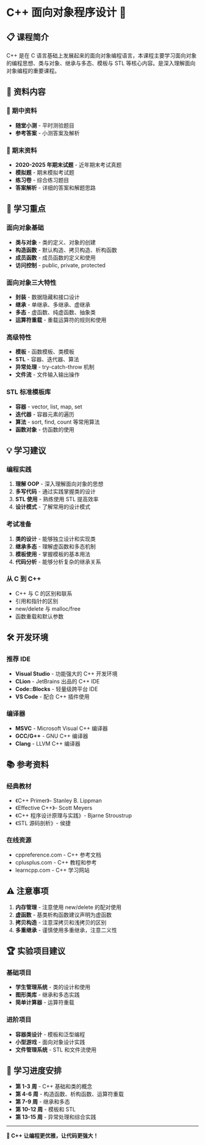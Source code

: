 # C++ 面向对象程序设计 🚀

## 📋 课程简介

C++ 是在 C 语言基础上发展起来的面向对象编程语言，本课程主要学习面向对象的编程思想、类与对象、继承与多态、模板与 STL 等核心内容。是深入理解面向对象编程的重要课程。

## 📁 资料内容

### 📝 期中资料
- **随堂小测** - 平时测验题目
- **参考答案** - 小测答案及解析

### 📄 期末资料
- **2020-2025 年期末试题** - 近年期末考试真题
- **模拟题** - 期末模拟考试题
- **练习卷** - 综合练习题目
- **答案解析** - 详细的答案和解题思路

## 🎯 学习重点

### 面向对象基础
- **类与对象** - 类的定义、对象的创建
- **构造函数** - 默认构造、拷贝构造、析构函数
- **成员函数** - 成员函数的定义和使用
- **访问控制** - public, private, protected

### 面向对象三大特性
- **封装** - 数据隐藏和接口设计
- **继承** - 单继承、多继承、虚继承
- **多态** - 虚函数、纯虚函数、抽象类
- **运算符重载** - 重载运算符的规则和使用

### 高级特性
- **模板** - 函数模板、类模板
- **STL** - 容器、迭代器、算法
- **异常处理** - try-catch-throw 机制
- **文件流** - 文件输入输出操作

### STL 标准模板库
- **容器** - vector, list, map, set
- **迭代器** - 容器元素的遍历
- **算法** - sort, find, count 等常用算法
- **函数对象** - 仿函数的使用

## 💡 学习建议

### 编程实践
1. **理解 OOP** - 深入理解面向对象的思想
2. **多写代码** - 通过实践掌握类的设计
3. **STL 使用** - 熟练使用 STL 提高效率
4. **设计模式** - 了解常用的设计模式

### 考试准备
1. **类的设计** - 能够独立设计和实现类
2. **继承多态** - 理解虚函数和多态机制
3. **模板使用** - 掌握模板的基本用法
4. **代码分析** - 能够分析复杂的继承关系

### 从 C 到 C++
- C++ 与 C 的区别和联系
- 引用和指针的区别
- new/delete 与 malloc/free
- 函数重载和默认参数

## 🛠️ 开发环境

### 推荐 IDE
- **Visual Studio** - 功能强大的 C++ 开发环境
- **CLion** - JetBrains 出品的 C++ IDE
- **Code::Blocks** - 轻量级跨平台 IDE
- **VS Code** - 配合 C++ 插件使用

### 编译器
- **MSVC** - Microsoft Visual C++ 编译器
- **GCC/G++** - GNU C++ 编译器
- **Clang** - LLVM C++ 编译器

## 📚 参考资料

### 经典教材
- 《C++ Primer》- Stanley B. Lippman
- 《Effective C++》- Scott Meyers
- 《C++ 程序设计原理与实践》- Bjarne Stroustrup
- 《STL 源码剖析》- 侯捷

### 在线资源
- cppreference.com - C++ 参考文档
- cplusplus.com - C++ 教程和参考
- learncpp.com - C++ 学习网站

## ⚠️ 注意事项

1. **内存管理** - 注意使用 new/delete 的配对使用
2. **虚函数** - 基类析构函数建议声明为虚函数
3. **拷贝构造** - 注意深拷贝和浅拷贝的区别
4. **多重继承** - 谨慎使用多重继承，注意二义性

## 🏆 实验项目建议

### 基础项目
- **学生管理系统** - 类的设计和使用
- **图形类库** - 继承和多态实践
- **简单计算器** - 运算符重载

### 进阶项目
- **容器类设计** - 模板和泛型编程
- **小型游戏** - 面向对象设计实践
- **文件管理系统** - STL 和文件流使用

## 📅 学习进度安排

- **第 1-3 周** - C++ 基础和类的概念
- **第 4-6 周** - 构造函数、析构函数、运算符重载
- **第 7-9 周** - 继承和多态
- **第 10-12 周** - 模板和 STL
- **第 13-15 周** - 异常处理和综合实践

---

**🚀 C++ 让编程更优雅，让代码更强大！**
